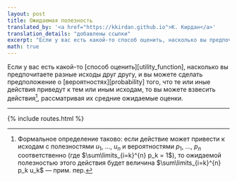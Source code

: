 ```yaml
---
layout: post
title: Ожидаемая полезность
translated_by: '<a href="https://kkirdan.github.io">К. Кирдан</a>'
translation_details: "добавлены ссылки"
excerpt: "Если у вас есть какой-то способ оценить, насколько вы предпочитаете разные исходы друг другу, и вы можете сделать предположение о вероятностях того, что те или иные действия приведут к тем или иным исходам, то вы можете взвесить действия, рассматривая их средние ожидаемые оценки."
math: true
---
```

Если у вас есть какой-то [способ оценить][utility_function], насколько вы предпочитаете разные исходы друг другу, и вы можете сделать предположение о [вероятностях][probability] того, что те или иные действия приведут к тем или иным исходам, то вы можете взвесить действия[^1], рассматривая их средние ожидаемые оценки.

---

[^1]: Формальное определение таково: если действие может привести к исходам с полезностями $u_1$, ..., $u_n$ и вероятностями $p_1$, ..., $p_n$ соответственно (где $\sum\limits_{i=k}^{n} p_k = 1$), то ожидаемой полезностью этого действия будет величина $\sum\limits_{i=k}^{n} p_k u_k$ — прим. пер.

{% include routes.html %}
